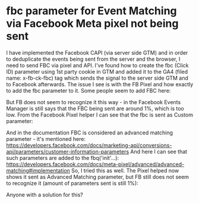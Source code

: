 
# fbc parameter for Event Matching via Facebook Meta pixel not being sent

I have implemented the Facebook CAPI (via server side GTM) and in order to deduplicate the events being sent from the server and the browser, I need to send FBC via pixel and API.
I've found how to create the fbc (Click ID) parameter using 1st party cookie in GTM and added it to the GA4 (filed name: x-fb-ck-fbc) tag which sends the signal to the server side GTM and to Facebook afterwards.
The issue I see is with the FB Pixel and how exactly to add the fbc parameter to it.
Some people seem to add FBC here:
<script>
  fbq('track', 'PageView', {'fbc': {{FBC Cookie}}} , {'eventID': {{Event ID}}}
  );
</script>
But FB does not seem to recognize it this way - in the Facebook Events Manager is still says that the FBC being sent are around 1%, which is too low.
From the Facebook Pixel helper I can see that the fbc is sent as Custom parameter:

And in the documentation FBC is considered an advanced matching parameter - it's mentioned here:
https://developers.facebook.com/docs/marketing-api/conversions-api/parameters/customer-information-parameters
And here I can see that such parameters are added to the fbq('init'...):
https://developers.facebook.com/docs/meta-pixel/advanced/advanced-matching#implementation
So, I tried this as well. The Pixel helped now shows it sent as Advanced Matching parameter, but FB still does not seem to recognize it (amount of parameters sent is still 1%):

Anyone with a solution for this?

        